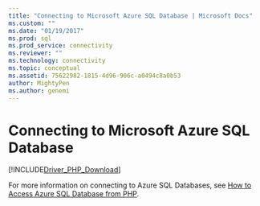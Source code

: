 ```yaml
---
title: "Connecting to Microsoft Azure SQL Database | Microsoft Docs"
ms.custom: ""
ms.date: "01/19/2017"
ms.prod: sql
ms.prod_service: connectivity
ms.reviewer: ""
ms.technology: connectivity
ms.topic: conceptual
ms.assetid: 75622982-1815-4d96-906c-a0494c8a0b53
author: MightyPen
ms.author: genemi
---
```

# Connecting to Microsoft Azure SQL Database
[!INCLUDE[Driver_PHP_Download](../../includes/driver_php_download.md)]

For more information on connecting to Azure SQL Databases, see [How to Access Azure SQL Database from PHP](https://azure.microsoft.com/documentation/articles/sql-database-php-how-to-use/).  
  
